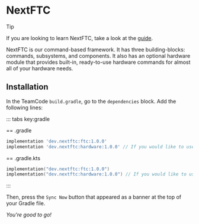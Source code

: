 # NextFTC

> [!TIP]
> If you are looking to learn NextFTC, take a look at the [guide](/guide/about).

NextFTC is our command-based framework. It has three building-blocks: commands,
subsystems, and components. It also has an optional hardware module that
provides built-in, ready-to-use hardware commands for almost all of your
hardware needs.

## Installation

In the TeamCode `build.gradle`, go to the `dependencies` block.
Add the following lines:

::: tabs key:gradle

== .gradle

```groovy
implementation 'dev.nextftc:ftc:1.0.0'
implementation 'dev.nextftc:hardware:1.0.0' // If you would like to use the hardware module
```

== .gradle.kts

```kotlin
implementation("dev.nextftc:ftc:1.0.0")
implementation("dev.nextftc:hardware:1.0.0") // If you would like to use the hardware module
```

:::

Then, press the `Sync Now` button that appeared as a banner at the top of your
Gradle file.

*You're good to go!*